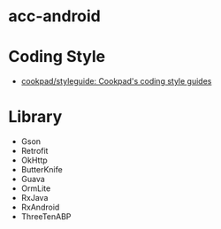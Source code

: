 # acc-android

# Coding Style

- [cookpad/styleguide: Cookpad's coding style guides](https://github.com/cookpad/styleguide)

# Library

- Gson
- Retrofit
- OkHttp
- ButterKnife
- Guava
- OrmLite
- RxJava
- RxAndroid
- ThreeTenABP
